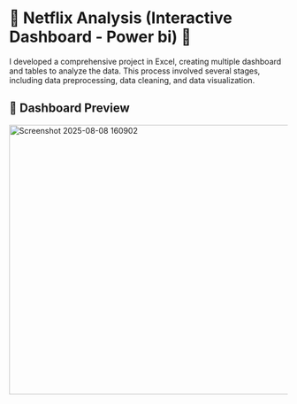 # 🍿 Netflix Analysis (Interactive Dashboard - Power bi) 🚀
I developed a comprehensive project in Excel, creating multiple dashboard and tables to analyze the data. This process involved several stages, including data preprocessing, data cleaning, and data visualization.

## 📸 Dashboard Preview
<img width="869" height="487" alt="Screenshot 2025-08-08 160902" src="https://github.com/user-attachments/assets/895df3fb-277d-42c3-919c-c9ea73ec77ef" />

